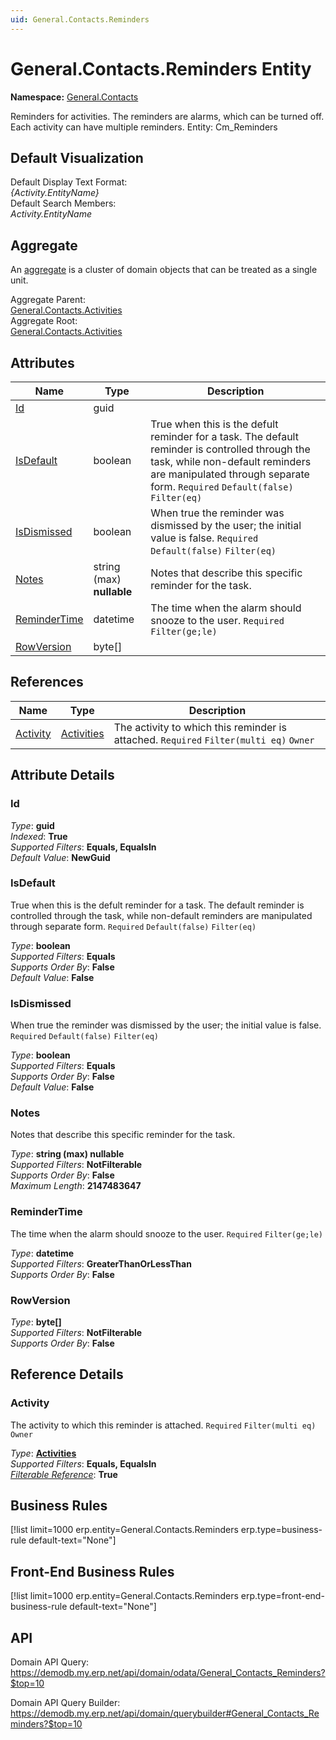 ```yaml
---
uid: General.Contacts.Reminders
---
```

# General.Contacts.Reminders Entity

**Namespace:** [General.Contacts](General.Contacts.md)  

Reminders for activities. The reminders are alarms, which can be turned off. Each activity can have multiple reminders. Entity: Cm_Reminders

## Default Visualization
Default Display Text Format:  
_{Activity.EntityName}_  
Default Search Members:  
_Activity.EntityName_  

## Aggregate
An [aggregate](https://docs.erp.net/tech/advanced/concepts/aggregates.html) is a cluster of domain objects that can be treated as a single unit.  

Aggregate Parent:  
[General.Contacts.Activities](General.Contacts.Activities.md)  
Aggregate Root:  
[General.Contacts.Activities](General.Contacts.Activities.md)  

## Attributes

| Name | Type | Description |
| ---- | ---- | --- |
| [Id](General.Contacts.Reminders.md#id) | guid |  
| [IsDefault](General.Contacts.Reminders.md#isdefault) | boolean | True when this is the defult reminder for a task. The default reminder is controlled through the task, while non-default reminders are manipulated through separate form. `Required` `Default(false)` `Filter(eq)` 
| [IsDismissed](General.Contacts.Reminders.md#isdismissed) | boolean | When true the reminder was dismissed by the user; the initial value is false. `Required` `Default(false)` `Filter(eq)` 
| [Notes](General.Contacts.Reminders.md#notes) | string (max) __nullable__ | Notes that describe this specific reminder for the task. 
| [ReminderTime](General.Contacts.Reminders.md#remindertime) | datetime | The time when the alarm should snooze to the user. `Required` `Filter(ge;le)` 
| [RowVersion](General.Contacts.Reminders.md#rowversion) | byte[] |  

## References

| Name | Type | Description |
| ---- | ---- | --- |
| [Activity](General.Contacts.Reminders.md#activity) | [Activities](General.Contacts.Activities.md) | The activity to which this reminder is attached. `Required` `Filter(multi eq)` `Owner` |


## Attribute Details

### Id

_Type_: **guid**  
_Indexed_: **True**  
_Supported Filters_: **Equals, EqualsIn**  
_Default Value_: **NewGuid**  

### IsDefault

True when this is the defult reminder for a task. The default reminder is controlled through the task, while non-default reminders are manipulated through separate form. `Required` `Default(false)` `Filter(eq)`

_Type_: **boolean**  
_Supported Filters_: **Equals**  
_Supports Order By_: **False**  
_Default Value_: **False**  

### IsDismissed

When true the reminder was dismissed by the user; the initial value is false. `Required` `Default(false)` `Filter(eq)`

_Type_: **boolean**  
_Supported Filters_: **Equals**  
_Supports Order By_: **False**  
_Default Value_: **False**  

### Notes

Notes that describe this specific reminder for the task.

_Type_: **string (max) __nullable__**  
_Supported Filters_: **NotFilterable**  
_Supports Order By_: **False**  
_Maximum Length_: **2147483647**  

### ReminderTime

The time when the alarm should snooze to the user. `Required` `Filter(ge;le)`

_Type_: **datetime**  
_Supported Filters_: **GreaterThanOrLessThan**  
_Supports Order By_: **False**  

### RowVersion

_Type_: **byte[]**  
_Supported Filters_: **NotFilterable**  
_Supports Order By_: **False**  


## Reference Details

### Activity

The activity to which this reminder is attached. `Required` `Filter(multi eq)` `Owner`

_Type_: **[Activities](General.Contacts.Activities.md)**  
_Supported Filters_: **Equals, EqualsIn**  
_[Filterable Reference](https://docs.erp.net/dev/domain-api/filterable-references.html)_: **True**  



## Business Rules

[!list limit=1000 erp.entity=General.Contacts.Reminders erp.type=business-rule default-text="None"]

## Front-End Business Rules

[!list limit=1000 erp.entity=General.Contacts.Reminders erp.type=front-end-business-rule default-text="None"]

## API

Domain API Query:
<https://demodb.my.erp.net/api/domain/odata/General_Contacts_Reminders?$top=10>

Domain API Query Builder:
<https://demodb.my.erp.net/api/domain/querybuilder#General_Contacts_Reminders?$top=10>

